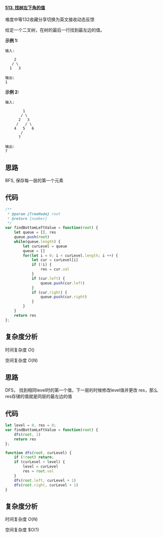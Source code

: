 #### [513. 找树左下角的值](https://leetcode-cn.com/problems/find-bottom-left-tree-value/)

难度中等132收藏分享切换为英文接收动态反馈

给定一个二叉树，在树的最后一行找到最左边的值。

**示例 1:**

```
输入:

    2
   / \
  1   3

输出:
1
```

 

**示例 2:**

```
输入:

        1
       / \
      2   3
     /   / \
    4   5   6
       /
      7

输出:
7
```



## 思路

BFS, 保存每一层的第一个元素



## 代码

```javascript
/**
 * @param {TreeNode} root
 * @return {number}
 */
var findBottomLeftValue = function(root) {
    let queue = [], res
    queue.push(root)
    while(queue.length) {
        let curLevel = queue
        queue = []
        for(let i = 0; i < curLevel.length; i ++) {
            let cur = curLevel[i]
            if (!i) {
                res = cur.val
            }
            if (cur.left) {
                queue.push(cur.left)
            }
            if (cur.right) {
                queue.push(cur.right)
            }
        }
    }
    return res
};
```



## 复杂度分析

时间复杂度	$O()$

空间复杂度	$O(N)$





## 思路

DFS， 找到相同level时的第一个值，下一层的时候修改level值并更改 res，那么res存储的值就是同层的最左边的值



## 代码

```javascript
let level = 0, res = 0;
var findBottomLeftValue = function(root) {
    dfs(root, 1)
    return res
};

function dfs(root, curLevel) {
    if (!root) return;
    if (curLevel > level) {
        level = curLevel
        res = root.val
    }
    dfs(root.left, curLevel + 1)
    dfs(root.right, curLevel + 1)
}
```



## 复杂度分析

时间复杂度	$O(N)$

空间复杂度	$O(1)